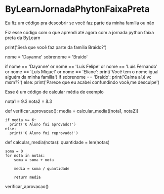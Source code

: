 # ByLearnJornadaPhytonFaixaPreta
Eu fiz um código pra descobrir se você faz parte da minha família ou não

Fiz esse código com o que aprendi até agora com a jornada python faixa preta da ByLearn

print('Será que você faz parte da família Braido?')

nome = 'Dayanne'
sobrenome = 'Braido'

if nome == 'Dayanne' or nome == 'Luís Felipe' or nome == 'Luís Fernando' or nome == 'Luís Miguel' or nome == 'Eliane':
  print('Você tem o nome igual alguém da minha família')
  if sobrenome == 'Braido':
    print('Calma aí,é vc msm??')
else:
  print('Parece que eu acabei confundindo você,me desculpe')
  
  
Esse é um código de calcular média de exemplo

nota1 = 9.3
nota2 = 8.3

def verificar_aprovacao():
    media = calcular_media([nota1, nota2])

    if media >= 6:
      print('O Aluno foi aprovado!')
    else:
      print('O Aluno foi reprovado!')

def calcular_media(notas):
    quantidade = len(notas)

    soma = 0
    for nota in notas:
        soma = soma + nota

        media = soma / quantidade

        return media

verificar_aprovacao()
  
  
